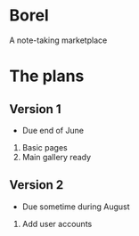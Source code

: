 # Borel
A note-taking marketplace

# The plans
## Version 1
* Due end of June
1. Basic pages
2. Main gallery ready

## Version 2
* Due sometime during August
1. Add user accounts
